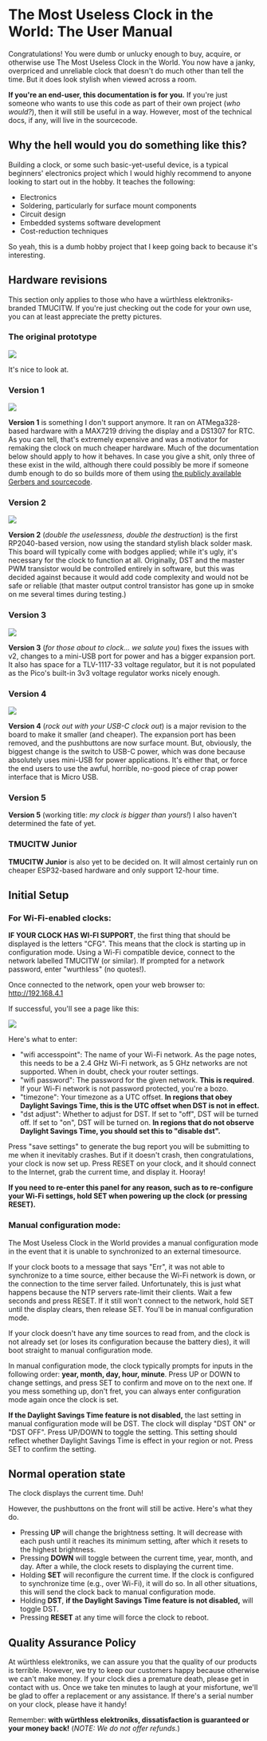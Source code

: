 # The Most Useless Clock in the World: The User Manual

Congratulations! You were dumb or unlucky enough to buy, acquire, or otherwise use The Most Useless Clock in the World. You now have a janky, overpriced and unreliable clock that doesn't do much other than tell the time. But it does look stylish when viewed across a room.

**If you're an end-user, this documentation is for you.** If you're just someone who wants to use this code as part of their own project (*who would?*), then it will still be useful in a way. However, most of the technical docs, if any, will live in the sourcecode.

## Why the hell would you do something like this?

Building a clock, or some such basic-yet-useful device, is a typical beginners' electronics project which I would highly recommend to anyone looking to start out in the hobby. It teaches the following:

* Electronics
* Soldering, particularly for surface mount components
* Circuit design
* Embedded systems software development
* Cost-reduction techniques

So yeah, this is a dumb hobby project that I keep going back to because it's interesting.

## Hardware revisions

This section only applies to those who have a würthless elektroniks-branded TMUCITW. If you're just checking out the code for your own use, you can at least appreciate the pretty pictures.

### The original prototype

![](proto.jpeg)

It's nice to look at.

### Version 1

![](v1.jpeg)

**Version 1** is something I don't support anymore. It ran on ATMega328-based hardware with a MAX7219 driving the display and a DS1307 for RTC. As you can tell, that's extremely expensive and was a motivator for remaking the clock on much cheaper hardware. Much of the documentation below should apply to how it behaves. In case you give a shit, only three of these exist in the wild, although there could possibly be more if someone dumb enough to do so builds more of them using [the publicly available Gerbers and sourcecode](https://github.com/wurthless-elektroniks/clock_v1).

### Version 2

![](v2.jpeg)

**Version 2** (*double the uselessness, double the destruction*) is the first RP2040-based version, now using the standard stylish black solder mask. This board will typically come with bodges applied; while it's ugly, it's necessary for the clock to function at all. Originally, DST and the master PWM transistor would be controlled entirely in software, but this was decided against because it would add code complexity and would not be safe or reliable (that master output control transistor has gone up in smoke on me several times during testing.)

### Version 3

![](v3.jpeg)

**Version 3** (*for those about to clock... we salute you*) fixes the issues with v2, changes to a mini-USB port for power and has a bigger expansion port. It also has space for a TLV-1117-33 voltage regulator, but it is not populated as the Pico's built-in 3v3 voltage regulator works nicely enough.

### Version 4

![](v4.jpeg)

**Version 4** (*rock out with your USB-C clock out*) is a major revision to the board to make it smaller (and cheaper). The expansion port has been removed, and the pushbuttons are now surface mount. But, obviously, the biggest change is the switch to USB-C power, which was done because absolutely uses mini-USB for power applications. It's either that, or force the end users to use the awful, horrible, no-good piece of crap power interface that is Micro USB.

### Version 5

**Version 5** (working title: *my clock is bigger than yours!*) I also haven't determined the fate of yet.

### TMUCITW Junior

**TMUCITW Junior** is also yet to be decided on. It will almost certainly run on cheaper ESP32-based hardware and only support 12-hour time.

## Initial Setup

### For Wi-Fi-enabled clocks:

**IF YOUR CLOCK HAS WI-FI SUPPORT**, the first thing that should be displayed is the letters "CFG". This means that the clock is starting up in configuration mode. Using a Wi-Fi compatible device, connect to the network labelled TMUCITW (or similar). If prompted for a network password, enter "wurthless" (no quotes!).

Once connected to the network, open your web browser to: http://192.168.4.1

If successful, you'll see a page like this:

![](configpage.png)

Here's what to enter:

* "wifi accesspoint": The name of your Wi-Fi network. As the page notes, this needs to be a 2.4 GHz Wi-Fi network, as 5 GHz networks are not supported. When in doubt, check your router settings.
* "wifi password": The password for the given network. **This is required**. If your Wi-Fi network is not password protected, you're a bozo.
* "timezone": Your timezone as a UTC offset. **In regions that obey Daylight Savings Time, this is the UTC offset when DST is not in effect.**
* "dst adjust": Whether to adjust for DST. If set to "off", DST will be turned off. If set to "on", DST will be turned on. **In regions that do not observe Daylight Savings Time, you should set this to "disable dst".**

Press "save settings" to generate the bug report you will be submitting to me when it inevitably crashes. But if it doesn't crash, then congratulations, your clock is now set up. Press RESET on your clock, and it should connect to the Internet, grab the current time, and display it. Hooray!

**If you need to re-enter this panel for any reason, such as to re-configure your Wi-Fi settings, hold SET when powering up the clock (or pressing RESET).**

### Manual configuration mode:

The Most Useless Clock in the World provides a manual configuration mode in the event that it is unable to synchronized to an external timesource.

If your clock boots to a message that says "Err", it was not able to synchronize to a time source, either because the Wi-Fi network is down, or the connection to the time server failed. Unfortunately, this is just what happens because the NTP servers rate-limit their clients. Wait a few seconds and press RESET. If it still won't connect to the network, hold SET until the display clears, then release SET. You'll be in manual configuration mode.

If your clock doesn't have any time sources to read from, and the clock is not already set (or loses its configuration because the battery dies), it will boot straight to manual configuration mode.

In manual configuration mode, the clock typically prompts for inputs in the following order: **year, month, day, hour, minute**. Press UP or DOWN to change settings, and press SET to confirm and move on to the next one. If you mess something up, don't fret, you can always enter configuration mode again once the clock is set.

**If the Daylight Savings Time feature is not disabled,** the last setting in manual configuration mode will be DST. The clock will display "DST ON" or "DST OFF". Press UP/DOWN to toggle the setting. This setting should reflect whether Daylight Savings Time is effect in your region or not. Press SET to confirm the setting.

## Normal operation state

The clock displays the current time. Duh!

However, the pushbuttons on the front will still be active. Here's what they do.

* Pressing **UP** will change the brightness setting. It will decrease with each push until it reaches its minimum setting, after which it resets to the highest brightness.
* Pressing **DOWN** will toggle between the current time, year, month, and day. After a while, the clock resets to displaying the current time.
* Holding **SET** will reconfigure the current time. If the clock is configured to synchronize time (e.g., over Wi-Fi), it will do so. In all other situations, this will send the clock back to manual configuration mode.
* Holding **DST**, **if the Daylight Savings Time feature is not disabled,** will toggle DST. 
* Pressing **RESET** at any time will force the clock to reboot.

## Quality Assurance Policy

At würthless elektroniks, we can assure you that the quality of our products is terrible. However, we try to keep our customers happy because otherwise we can't make money. If your clock dies a premature death, please get in contact with us. Once we take ten minutes to laugh at your misfortune, we'll be glad to offer a replacement or any assistance. If there's a serial number on your clock, please have it handy!

Remember: **with würthless elektroniks, dissatisfaction is guaranteed or your money back!** (*NOTE: We do not offer refunds.*)

